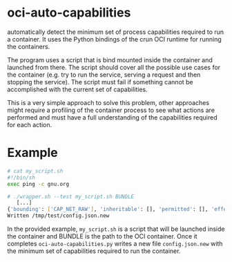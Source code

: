 oci-auto-capabilities
=====================

automatically detect the minimum set of process capabilities required
to run a container.  It uses the Python bindings of the crun OCI
runtime for running the containers.

The program uses a script that is bind mounted inside the container
and launched from there.  The script should cover all the possible use
cases for the container (e.g. try to run the service, serving a
request and then stopping the service).  The script must fail if
something cannot be accomplished with the current set of capabilities.

This is a very simple approach to solve this problem, other approaches
might require a profiling of the container process to see what
actions are performed and must have a full understanding of the
capabilities required for each action.

Example
=====

```bash
# cat my_script.sh
#!/bin/sh
exec ping -c gnu.org

# ./wrapper.sh --test my_script.sh BUNDLE
   [...]
{'bounding': ['CAP_NET_RAW'], 'inheritable': [], 'permitted': [], 'effective': [], 'ambient': []}
Written /tmp/test/config.json.new
```

In the provided example, `my_script.sh` is a script that will be
launched inside the container and BUNDLE is the path to the OCI
container.
Once it completes `oci-auto-capabilities.py` writes a new file
`config.json.new` with the minimum set of capabilities required to run
the container.

